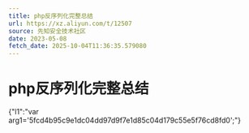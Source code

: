 ```yaml
---
title: php反序列化完整总结
url: https://xz.aliyun.com/t/12507
source: 先知安全技术社区
date: 2023-05-08
fetch_date: 2025-10-04T11:36:35.579080
---
```


# php反序列化完整总结

{"l1":"var arg1='5fcd4b95c9e1dc04dd97d9f7e1d85c04d179c55e5f76cd8fd0';"}